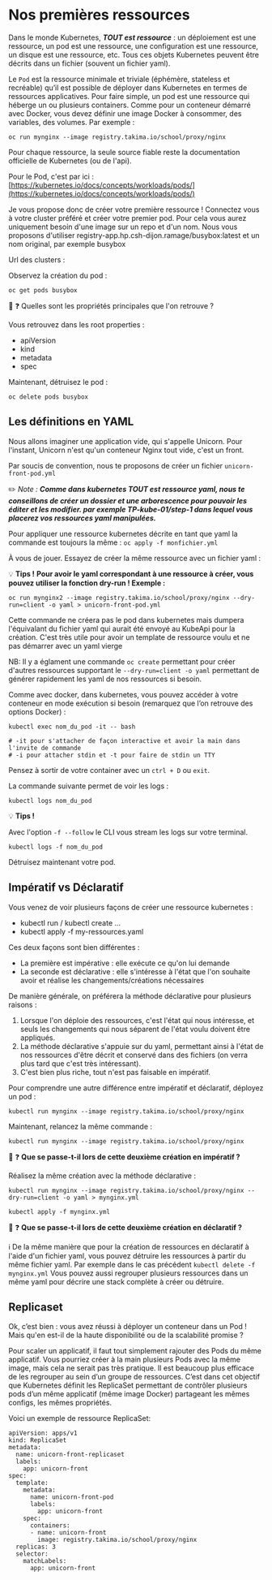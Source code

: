 # Nos premières ressources

Dans le monde Kubernetes, _**TOUT est ressource**_ : un déploiement est une ressource, un pod est une ressource, une configuration est une ressource, un disque est une ressource, etc. Tous ces objets Kubernetes peuvent être décrits dans un fichier (souvent un fichier yaml).

Le ```Pod``` est la ressource minimale  et triviale (éphémère, stateless et recréable) qu’il est possible de déployer dans Kubernetes en termes de ressources applicatives. Pour faire simple, un pod est une ressource qui héberge un ou plusieurs containers. Comme pour un conteneur démarré avec Docker, vous devez définir une image Docker à consommer, des variables, des volumes. Par exemple :

```
oc run mynginx --image registry.takima.io/school/proxy/nginx
```

Pour chaque ressource, la seule source fiable reste la documentation officielle de Kubernetes (ou de l'api).

Pour le Pod, c'est par ici : [https://kubernetes.io/docs/concepts/workloads/pods/](https://kubernetes.io/docs/concepts/workloads/pods/)

Je vous propose donc de créer votre première ressource ! Connectez vous à votre cluster préféré et créer votre premier pod. Pour cela vous aurez uniquement besoin d'une image sur un repo et d'un nom. Nous vous proposons d'utiliser registry-app.hp.csh-dijon.ramage/busybox:latest et un nom original, par exemple busybox

Url des clusters :

Observez la création du pod :

```
oc get pods busybox
```

🤔 ❓ Quelles sont les propriétés principales que l'on retrouve ?

Vous retrouvez dans les root properties :

- apiVersion
- kind
- metadata
- spec


Maintenant, détruisez le pod :

```
oc delete pods busybox
```

## Les définitions en YAML

Nous allons imaginer une application vide, qui s'appelle Unicorn. Pour l'instant, Unicorn n'est qu'un conteneur Nginx tout vide, c'est un front.

Par soucis de convention, nous te proposons de créer un fichier ```unicorn-front-pod.yml```

 ✏️ *Note :*
___Comme dans kubernetes TOUT est ressource yaml, nous te conseillons de créer un dossier et une arborescence pour pouvoir les éditer et les modifier. par exemple TP-kube-01/step-1 dans lequel vous placerez vos ressources yaml manipulées.___

Pour appliquer une ressource kubernetes décrite en tant que yaml la commande est toujours la même : ```oc apply -f monfichier.yml```


À vous de jouer. Essayez de créer la même ressource avec un fichier yaml :

💡 **Tips !**
__Pour avoir le yaml correspondant à une ressource à créer, vous pouvez utiliser la fonction dry-run ! Exemple :__

``` 
oc run mynginx2 --image registry.takima.io/school/proxy/nginx --dry-run=client -o yaml > unicorn-front-pod.yml
```

Cette commande ne créera pas le pod dans kubernetes mais dumpera l'équivalant du fichier yaml qui aurait été envoyé au KubeApi pour la création. C'est très utile pour avoir un template de ressource voulu et ne pas démarrer avec un yaml vierge

NB: Il y a églament une commande ```oc create``` permettant pour créer d'autres ressources supportant le ```--dry-run=client -o yaml``` permettant de générer rapidement les yaml de nos ressources si besoin.

Comme avec docker, dans kubernetes, vous pouvez accéder à votre conteneur en mode exécution si besoin (remarquez que l’on retrouve des options Docker) :

```
kubectl exec nom_du_pod -it -- bash

# -it pour s'attacher de façon interactive et avoir la main dans l'invite de commande
# -i pour attacher stdin et -t pour faire de stdin un TTY
```

Pensez à sortir de votre container avec un ```ctrl + D``` ou ```exit```.

La commande suivante permet de voir les logs :

```
kubectl logs nom_du_pod
```

💡 **Tips !**

Avec l'option ```-f --follow``` le CLI vous stream les logs sur votre terminal.

```
kubectl logs -f nom_du_pod
```

Détruisez maintenant votre pod.

## Impératif vs Déclaratif

Vous venez de voir plusieurs façons de créer une ressource kubernetes :

- kubectl run / kubectl create ...
- kubectl apply -f my-ressources.yaml

Ces deux façons sont bien différentes :

- La première est impérative : elle exécute ce qu'on lui demande
- La seconde est déclarative : elle s'intéresse à l'état que l'on souhaite avoir et réalise les changements/créations nécessaires


De manière générale, on préférera la méthode déclarative pour plusieurs raisons :


1. Lorsque l'on déploie des ressources, c'est l'état qui nous intéresse, et seuls les changements qui nous séparent de l'état voulu doivent être appliqués.
2. La méthode déclarative s'appuie sur du yaml, permettant ainsi à l'état de nos ressources d'être décrit et conservé dans des fichiers (on verra plus tard que c'est très intéressant).
3. C'est bien plus riche, tout n'est pas faisable en impératif.

Pour comprendre une autre différence entre impératif et déclaratif, déployez un pod :

```
kubectl run mynginx --image registry.takima.io/school/proxy/nginx
```

Maintenant, relancez la même commande :

```
kubectl run mynginx --image registry.takima.io/school/proxy/nginx
```

🤔 ❓ **Que se passe-t-il lors de cette deuxième création en impératif ?**


Réalisez la même création avec la méthode déclarative :

```
kubectl run mynginx --image registry.takima.io/school/proxy/nginx --dry-run=client -o yaml > mynginx.yml

kubectl apply -f mynginx.yml
```

🤔 ❓ **Que se passe-t-il lors de cette deuxième création en déclaratif ?**

ℹ️ De la même manière que pour la création de ressources en déclaratif à l'aide d'un fichier yaml, vous pouvez détruire les ressources à partir du même fichier yaml. Par exemple dans le cas précédent ```kubectl delete -f mynginx.yml``` Vous pouvez aussi regrouper plusieurs ressources dans un même yaml pour décrire une stack complète à créer ou détruire.


## Replicaset


Ok, c’est bien : vous avez réussi à déployer un conteneur dans un Pod ! Mais qu'en est-il de la haute disponibilité ou de la scalabilité promise ?

Pour scaler un applicatif, il faut tout simplement rajouter des Pods du même applicatif. Vous pourriez créer à la main plusieurs Pods avec la même image, mais cela ne serait pas très pratique. Il est beaucoup plus efficace de les regrouper au sein d’un groupe de ressources. C’est dans cet objectif que Kubernetes définit les ReplicaSet permettant de contrôler plusieurs pods d’un même applicatif (même image Docker) partageant les mêmes configs, les mêmes propriétés.

Voici un exemple de ressource ReplicaSet:

```
apiVersion: apps/v1
kind: ReplicaSet
metadata:
  name: unicorn-front-replicaset
  labels:
    app: unicorn-front
spec:
  template:
    metadata:
      name: unicorn-front-pod
      labels:
        app: unicorn-front
    spec:
      containers:
      - name: unicorn-front
        image: registry.takima.io/school/proxy/nginx
  replicas: 3
  selector:
    matchLabels:
      app: unicorn-front
```